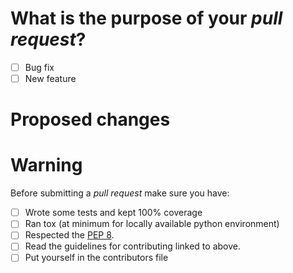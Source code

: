 # What is the purpose of your *pull request*?

 - [ ] Bug fix
 - [ ] New feature

# Proposed changes


# Warning

Before submitting a *pull request* make sure you have:

 - [ ] Wrote some tests and kept 100% coverage
 - [ ] Ran tox (at minimum for locally available python environment) 
 - [ ] Respected the [PEP 8](https://www.python.org/dev/peps/pep-0008).
 - [ ] Read the guidelines for contributing linked to above.
 - [ ] Put yourself in the contributors file 
